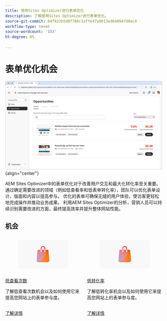 ```yaml
---
title: 使用Sites Optimizer进行表单优化
description: 了解使用Sites Optimizer进行表单优化。
source-git-commit: 84f922b5d0f788c1affe47a9013ed640947d0ec4
workflow-type: tm+mt
source-wordcount: '153'
ht-degree: 0%

---
```



# 表单优化机会

![表单优化机会](./assets/form-optimization/hero.png){align="center"}

AEM Sites Optimizer中的表单优化对于改善用户交互和最大化转化率至关重要。 通过确定需要改进的领域（例如低查看率和低表单转化率），团队可以优化表单设计、版面和内容以提高参与。 优化的表单可确保无缝的用户体验，使访客更轻松地完成操作并推动业务成果。 利用AEM Sites Optimizer的分析，营销人员可以持续识别需要改进的方面，最终提高效率并提升整体网站性能。

## 机会

<!-- CARDS
 
* ../documentation/opportunities/low-views.md
  {title=Low views}
  {image=../assets/common/card-bag.png}
* ../documentation/opportunities/low-conversions.md
  {title=Low conversions}
  {image=../assets/common/card-bag.png}

--->
<!-- START CARDS HTML - DO NOT MODIFY BY HAND -->
<div class="columns">
    <div class="column is-half-tablet is-half-desktop is-one-third-widescreen" aria-label="Low views">
        <div class="card" style="height: 100%; display: flex; flex-direction: column; height: 100%;">
            <div class="card-image">
                <figure class="image x-is-16by9">
                    <a href="../documentation/opportunities/low-views.md" title="低视图" target="_blank" rel="referrer">
                        <img class="is-bordered-r-small" src="../assets/common/card-bag.png" alt="低视图"
                             style="width: 100%; aspect-ratio: 16 / 9; object-fit: cover; overflow: hidden; display: block; margin: auto;">
                    </a>
                </figure>
            </div>
            <div class="card-content is-padded-small" style="display: flex; flex-direction: column; flex-grow: 1; justify-content: space-between;">
                <div class="top-card-content">
                    <p class="headline is-size-6 has-text-weight-bold">
                        <a href="../documentation/opportunities/low-views.md" target="_blank" rel="referrer" title="低视图">低查看次数</a>
                    </p>
                    <p class="is-size-6">了解低查看次数机会以及如何使用它来提高您网站上的表单参与度。</p>
                </div>
                <a href="../documentation/opportunities/low-views.md" target="_blank" rel="referrer" class="spectrum-Button spectrum-Button--outline spectrum-Button--primary spectrum-Button--sizeM" style="align-self: flex-start; margin-top: 1rem;">
                    <span class="spectrum-Button-label has-no-wrap has-text-weight-bold">了解详情</span>
                </a>
            </div>
        </div>
    </div>
    <div class="column is-half-tablet is-half-desktop is-one-third-widescreen" aria-label="Low conversions">
        <div class="card" style="height: 100%; display: flex; flex-direction: column; height: 100%;">
            <div class="card-image">
                <figure class="image x-is-16by9">
                    <a href="../documentation/opportunities/low-conversions.md" title="低转化" target="_blank" rel="referrer">
                        <img class="is-bordered-r-small" src="../assets/common/card-bag.png" alt="低转化"
                             style="width: 100%; aspect-ratio: 16 / 9; object-fit: cover; overflow: hidden; display: block; margin: auto;">
                    </a>
                </figure>
            </div>
            <div class="card-content is-padded-small" style="display: flex; flex-direction: column; flex-grow: 1; justify-content: space-between;">
                <div class="top-card-content">
                    <p class="headline is-size-6 has-text-weight-bold">
                        <a href="../documentation/opportunities/low-conversions.md" target="_blank" rel="referrer" title="低转化">低转化率</a>
                    </p>
                    <p class="is-size-6">了解低转化率机会以及如何使用它来提高您网站上的表单参与度。</p>
                </div>
                <a href="../documentation/opportunities/low-conversions.md" target="_blank" rel="referrer" class="spectrum-Button spectrum-Button--outline spectrum-Button--primary spectrum-Button--sizeM" style="align-self: flex-start; margin-top: 1rem;">
                    <span class="spectrum-Button-label has-no-wrap has-text-weight-bold">了解详情</span>
                </a>
            </div>
        </div>
    </div>
</div>
<!-- END CARDS HTML - DO NOT MODIFY BY HAND -->
